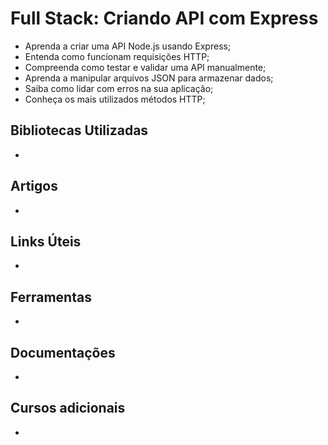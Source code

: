 # Full Stack: Criando API com Express
- Aprenda a criar uma API Node.js usando Express;
- Entenda como funcionam requisições HTTP;
- Compreenda como testar e validar uma API manualmente;
- Aprenda a manipular arquivos JSON para armazenar dados;
- Saiba como lidar com erros na sua aplicação;
- Conheça os mais utilizados métodos HTTP;

## Bibliotecas Utilizadas
-

## Artigos
-

## Links Úteis
-

## Ferramentas
-

## Documentações
-

## Cursos adicionais
-